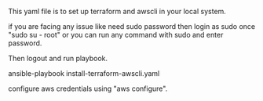 This yaml file is to set up terraform and awscli in your local system.

if you are facing any issue like need sudo password then login as sudo once "sudo su - root" or you can run any command with sudo and enter password.

Then logout and run playbook.

ansible-playbook install-terraform-awscli.yaml

configure aws credentials using "aws configure".
